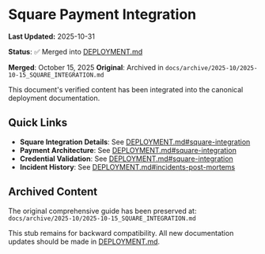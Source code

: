 # Square Payment Integration

**Last Updated:** 2025-10-31

**Status**: ✅ Merged into [DEPLOYMENT.md](../../how-to/operations/DEPLOYMENT.md#square-integration)

**Merged**: October 15, 2025
**Original**: Archived in `docs/archive/2025-10/2025-10-15_SQUARE_INTEGRATION.md`

This document's verified content has been integrated into the canonical deployment documentation.

## Quick Links

- **Square Integration Details**: See [DEPLOYMENT.md#square-integration](../../how-to/operations/DEPLOYMENT.md#square-integration)
- **Payment Architecture**: See [DEPLOYMENT.md#square-integration](../../how-to/operations/DEPLOYMENT.md#square-integration)
- **Credential Validation**: See [DEPLOYMENT.md#square-integration](../../how-to/operations/DEPLOYMENT.md#square-integration)
- **Incident History**: See [DEPLOYMENT.md#incidents-post-mortems](../../how-to/operations/DEPLOYMENT.md#incidents-post-mortems)

## Archived Content

The original comprehensive guide has been preserved at:
`docs/archive/2025-10/2025-10-15_SQUARE_INTEGRATION.md`

This stub remains for backward compatibility. All new documentation updates should be made in [DEPLOYMENT.md](../../how-to/operations/DEPLOYMENT.md).
